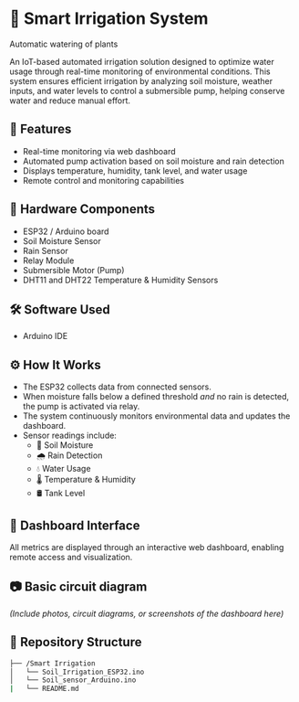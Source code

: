 # 🌿 Smart Irrigation System

Automatic watering of plants 

An IoT-based automated irrigation solution designed to optimize water usage through real-time monitoring of environmental conditions. This system ensures efficient irrigation by analyzing soil moisture, weather inputs, and water levels to control a submersible pump, helping conserve water and reduce manual effort.

## 🚀 Features
- Real-time monitoring via web dashboard
- Automated pump activation based on soil moisture and rain detection
- Displays temperature, humidity, tank level, and water usage
- Remote control and monitoring capabilities

## 🧰 Hardware Components
- ESP32 / Arduino board
- Soil Moisture Sensor
- Rain Sensor
- Relay Module
- Submersible Motor (Pump)
- DHT11 and DHT22 Temperature & Humidity Sensors

## 🛠️ Software Used
- Arduino IDE

## ⚙️ How It Works
- The ESP32 collects data from connected sensors.
- When moisture falls below a defined threshold *and* no rain is detected, the pump is activated via relay.
- The system continuously monitors environmental data and updates the dashboard.
- Sensor readings include:
  - 🌱 Soil Moisture
  - 🌧️ Rain Detection
  - 💧 Water Usage
  - 🌡️ Temperature & Humidity
  - 🛢️ Tank Level

## 📡 Dashboard Interface
All metrics are displayed through an interactive web dashboard, enabling remote access and visualization.

## 📷 Basic circuit diagram
*(Include photos, circuit diagrams, or screenshots of the dashboard here)*

## 📂 Repository Structure
```bash
├── /Smart Irrigation
│   └── Soil_Irrigation_ESP32.ino
│   └── Soil_sensor_Arduino.ino
|   └── README.md
